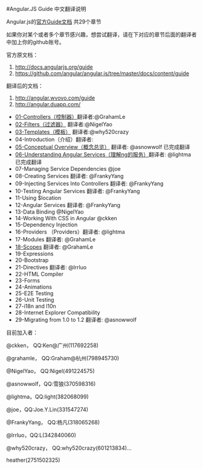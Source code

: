 #Angular.JS Guide 中文翻译说明

Angular.js的[官方Guide文档](http://docs.angularjs.org/guide) 共29个章节

如果你对某个或者多个章节感兴趣，想尝试翻译，请在下对应的章节后面的翻译者中加上你的github账号。

官方原文档：

1. http://docs.angularjs.org/guide
1. https://github.com/angular/angular.js/tree/master/docs/content/guide

翻译后的文档：

1. http://angular.wvovo.com/guide
1. http://angular.duapp.com/

* [01-Controllers（控制器）](http://angular.duapp.com/guide/controller)翻译者:@GrahamLe
* [02-Filters（过滤器）](http://angular.duapp.com/guide/filter) 翻译者:@NigelYao
* [03-Templates（模板）](http://angular.duapp.com/guide/templates) 翻译者:@why520crazy
* 04-Introduction（介绍）翻译者:
* [05-Conceptual Overview（概念总览）](http://angular.duapp.com/guide/concepts) 翻译者: @asnowwolf 已完成翻译
* [06-Understanding Angular Services（理解ng的服务）](http://angular.duapp.com/guide/dev_guide.services.understanding_services)翻译者: @lightma 已完成翻译
* 07-Managing Service Dependencies @joe
* 08-Creating Services 翻译者: @FrankyYang
* 09-Injecting Services Into Controllers 翻译者: @FrankyYang
* 10-Testing Angular Services 翻译者: @FrankyYang
* 11-Using $location
* 12-Angular Services 翻译者: @FrankyYang
* 13-Data Binding @NigelYao
* 14-Working With CSS in Angular @ckken
* 15-Dependency Injection
* 16-Providers （Providers）翻译者: @lightma
* 17-Modules 翻译者: @GrahamLe
* [18-Scopes](http://angular.duapp.com/guide/scope) 翻译者: @GrahamLe
* 19-Expressions
* 20-Bootstrap
* 21-Directives 翻译者: @lrrluo
* 22-HTML Compiler
* 23-Forms
* 24-Animations
* 25-E2E Testing
* 26-Unit Testing
* 27-i18n and l10n
* 28-Internet Explorer Compatibility
* 29-Migrating from 1.0 to 1.2 翻译者: @asnowwolf

目前加入者：

@ckken， QQ:Ken@广州(117692258)

@grahamle， QQ:Graham@杭州(798945730)  

@NigelYao， QQ:Nigel(491224575)

@asnowwolf，QQ:雪狼(370598316)

@lightma，QQ:light(382068099)

@joe，QQ:Joe.Y.Lin(331547274)

@FrankyYang， QQ:杨凡(318065268) 

@lrrluo，QQ:L(342840060) 

@why520crazy， QQ:why520crazy(601213834)...

heather(2751502325)
